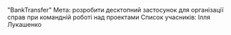"BankTransfer"
Мета: розробити десктопний застосунок для організації справ при командній роботі над проектами 
Список учасників: Ілля Лукашенко
